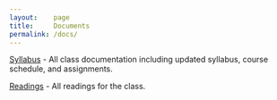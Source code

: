 ```yaml
---
layout:    page
title:     Documents
permalink: /docs/
---
```


[Syllabus](https://goo.gl/ZXYXdY) - All class documentation including updated syllabus, course schedule, and assignments.

[Readings](http://goo.gl/IyyM1n) - All readings for the class.

